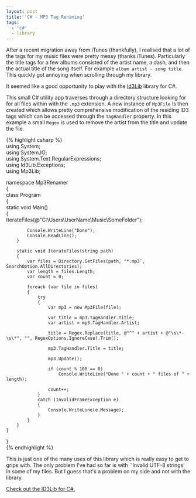 ```yaml
---
layout: post
title: 'C# - MP3 Tag Renaming'
tags:
  - 'c#'
  - library
---
```

After a recent migration away from iTunes (thankfully), I realised that a lot of the tags for my music files were pretty messy (thanks iTunes). Particularly the title tags for a few albums consisted of the artist name, a dash, and then the actual title of the song itself. For example `album artist - song title`. This quickly got annoying when scrolling through my library.

It seemed like a good opportunity to play with the [Id3Lib][1] library for C#.

This small C# utility app traverses through a directory structure looking for for all files within with the `.mp3` extension. A new instance of `Mp3File` is then created which allows pretty comprehensive modification of the residing ID3 tags which can be accessed through the `TagHandler` property. In this example a small `Regex` is used to remove the artist from the title and update the file.

{% highlight csharp %}  
using System;  
using System.IO;  
using System.Text.RegularExpressions;  
using Id3Lib.Exceptions;  
using Mp3Lib;

namespace Mp3Renamer  
{  
    class Program  
    {  
        static void Main()  
        {  
            IterateFiles(@"C:\Users\UserName\Music\SomeFolder");

            Console.WriteLine("Done");  
            Console.ReadLine();  
        }

        static void IterateFiles(string path)  
        {  
            var files = Directory.GetFiles(path, "*.mp3″, SearchOption.AllDirectories);  
            var length = files.Length;  
            var count = 0;

            foreach (var file in files)  
            {  
                try  
                {  
                    var mp3 = new Mp3File(file);

                    var title = mp3.TagHandler.Title;  
                    var artist = mp3.TagHandler.Artist;

                    title = Regex.Replace(title, @"^" + artist + @"\s\*-\s\*", "", RegexOptions.IgnoreCase).Trim();

                    mp3.TagHandler.Title = title;

                    mp3.Update();

                    if (count % 100 == 0)  
                        Console.WriteLine("Done " + count + " files of " + length);

                    count++;  
                }  
                catch (InvalidFrameException e)  
                {  
                    Console.WriteLine(e.Message);  
                }  
            }  
        }  
    }  
}  
{% endhighlight %}

This is just one of the many uses of this library which is really easy to get to grips with. The only problem I've had so far is with `'Invalid UTF-8 strings' in some of my files. But I guess that's a problem on my side and not with the library.

[Check out the ID3Lib for C#.][1]

[1]: http://sourceforge.net/projects/csid3lib/